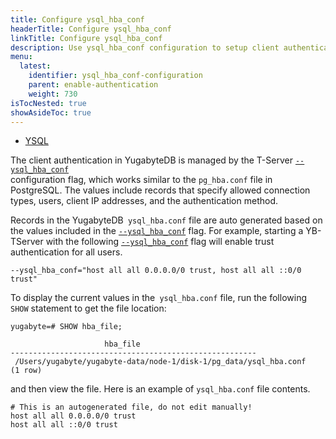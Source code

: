 ```yaml
---
title: Configure ysql_hba_conf
headerTitle: Configure ysql_hba_conf
linkTitle: Configure ysql_hba_conf
description: Use ysql_hba_conf configuration to setup client authentication.
menu:
  latest:
    identifier: ysql_hba_conf-configuration
    parent: enable-authentication
    weight: 730
isTocNested: true
showAsideToc: true
---
```


<ul class="nav nav-tabs-alt nav-tabs-yb">
  <li >
    <a href="/latest/secure/authentication/ysql-authentication" class="nav-link active">
      <i class="icon-postgres" aria-hidden="true"></i>
      YSQL
    </a>
  </li>
</ul>

The client authentication in YugabyteDB is managed by the T-Server <code>[--ysql_hba_conf](https://docs.yugabyte.com/latest/reference/configuration/yb-tserver/#ysql-hba-conf) </code>configuration flag, which works similar to the <code>pg_hba.conf</code> file in PostgreSQL. The values include records that specify allowed connection types, users, client IP addresses, and the authentication method.

Records in the YugabyteDB` ysql_hba.conf` file are auto generated based on the values included in the <code>[--ysql_hba_conf](https://docs.yugabyte.com/latest/reference/configuration/yb-tserver/#ysql-hba-conf)</code> flag. For example, starting a YB-TServer with the following <code>[--ysql_hba_conf](https://docs.yugabyte.com/latest/reference/configuration/yb-tserver/#ysql-hba-conf)</code> flag will enable trust authentication for all users.


```
--ysql_hba_conf="host all all 0.0.0.0/0 trust, host all all ::0/0 trust"
```


To display the current values in the` ysql_hba.conf` file, run the following `SHOW` statement to get the file location:


```
yugabyte=# SHOW hba_file;

                     hba_file
-------------------------------------------------------
 /Users/yugabyte/yugabyte-data/node-1/disk-1/pg_data/ysql_hba.conf
(1 row)
```


and then view the file. Here is an example of `ysql_hba.conf` file contents.


```
# This is an autogenerated file, do not edit manually!
host all all 0.0.0.0/0 trust
host all all ::0/0 trust
```

